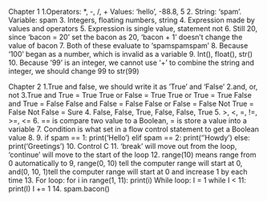 Chapter 1
1.Operators: *, -,  /, +
     Values: ‘hello’, -88.8, 5
2. String: ‘spam’.   Variable: spam
3. Integers, floating numbers, string
4. Expression made by values and operators
5. Expression is single value, statement not
6. Still 20, since ‘bacon = 20’ set the bacon as 20, ‘bacon + 1’ doesn’t change the value of bacon
7. Both of these evaluate to ‘spamspamspam’
8. Because ‘100’ began as a number, which is invalid as a variable
9. Int(), float(), str()
10. Because ’99’ is an integer, we cannot use ‘+’ to combine the string and integer, we should change 99 to str(99)

Chapter 2
1.True and false, we should write it as ’True’ and ‘False’
2.and, or, not
3.True and True = True
  True or False = True
  True or True = True
  False and True = False
  False and False = False
  False or False = False
  Not True = False
  Not False = Sure
4.  False, False, True, False, False, True
5. >, <, =, !=, >=, <=
6. == is compare two value to a Boolean, = is store a value into a variable
7. Condition is what set in a flow control statement to get a Boolean value
8. 
9. if spam == 1:
	print(‘Hello’)
     elif spam == 2:
	print(‘’Howdy’)
     else:
	print(‘Greetings’)
10. Control C
11. ‘break’ will move out from the loop, ‘continue’ will move to the start of the loop
12. range(10) means range from 0 automatically to 9, range(0, 10) tell the computer range will start at 0, and(0, 10, 1)tell the computer range will start at 0 and increase 1 by each time
13. For loop:
	for i in range(1, 11):
		print(i)
     While loop:
	I = 1
	while I < 11:
		print(I)
		I += 1
14. spam.bacon()

